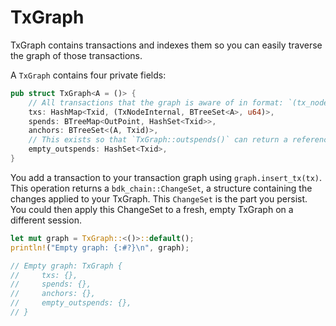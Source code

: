 # TxGraph
TxGraph contains transactions and indexes them so you can easily traverse the graph of those transactions.

A `TxGraph` contains four private fields:
```rust
pub struct TxGraph<A = ()> {
    // All transactions that the graph is aware of in format: `(tx_node, tx_anchors, tx_last_seen)`
    txs: HashMap<Txid, (TxNodeInternal, BTreeSet<A>, u64)>,
    spends: BTreeMap<OutPoint, HashSet<Txid>>,
    anchors: BTreeSet<(A, Txid)>,
    // This exists so that `TxGraph::outspends()` can return a reference.
    empty_outspends: HashSet<Txid>,
}
```

You add a transaction to your transaction graph using `graph.insert_tx(tx)`. This operation returns a `bdk_chain::ChangeSet`, a structure containing the changes applied to your TxGraph. This `ChangeSet` is the part you persist. You could then apply this ChangeSet to a fresh, empty TxGraph on a different session.

```rust
let mut graph = TxGraph::<()>::default();
println!("Empty graph: {:#?}\n", graph);

// Empty graph: TxGraph {
//     txs: {},
//     spends: {},
//     anchors: {},
//     empty_outspends: {},
// }
```
